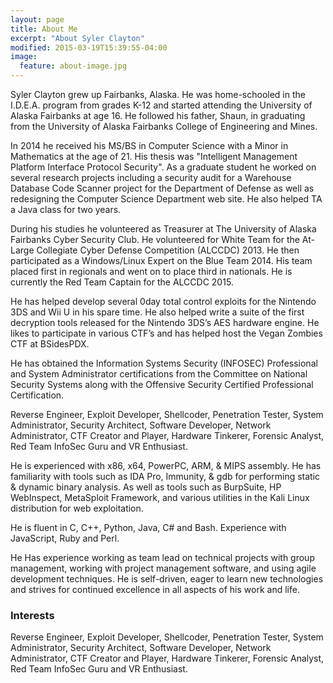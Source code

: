 ```yaml
---
layout: page
title: About Me
excerpt: "About Syler Clayton"
modified: 2015-03-19T15:39:55-04:00
image:
  feature: about-image.jpg
---
```

Syler Clayton grew up Fairbanks, Alaska. He was home-schooled in the I.D.E.A. program from grades K-12 and started attending the University of Alaska Fairbanks at age 16. He followed his father, Shaun, in graduating from the University of Alaska Fairbanks College of Engineering and Mines.

In 2014 he received his MS/BS in Computer Science with a Minor in Mathematics at the age of 21. His thesis was "Intelligent Management Platform Interface Protocol Security". As a graduate student he worked on several research projects including a security audit for a Warehouse Database Code Scanner project for the Department of Defense as well as redesigning the Computer Science Department web site. He also helped TA a Java class for two years.

During his studies he volunteered as Treasurer at The University of Alaska Fairbanks Cyber Security Club. He volunteered for White Team for the At-Large Collegiate Cyber Defense Competition (ALCCDC) 2013. He then participated as a Windows/Linux Expert on the Blue Team 2014. His team placed first in regionals and went on to place third in nationals. He is currently the Red Team Captain for the ALCCDC 2015.

He has helped develop several 0day total control exploits for the Nintendo 3DS and Wii U in his spare time. He also helped write a suite of the first decryption tools released for the Nintendo 3DS’s AES hardware engine. He likes to participate in various CTF’s and has helped host the Vegan Zombies CTF at BSidesPDX.

He has obtained the Information Systems Security (INFOSEC) Professional and System Administrator certifications from the Committee on National Security Systems along with the Offensive Security Certified Professional Certification.

Reverse Engineer, Exploit Developer, Shellcoder, Penetration Tester, System Administrator, Security Architect, Software Developer, Network Administrator, CTF Creator and Player, Hardware Tinkerer, Forensic Analyst, Red Team InfoSec Guru and VR Enthusiast.

He is experienced with x86, x64, PowerPC, ARM, & MIPS assembly. He has familiarity with tools such as IDA Pro, Immunity, & gdb for performing static & dynamic binary analysis. As well as tools such as BurpSuite, HP WebInspect, MetaSploit Framework, and various utilities in the Kali Linux distribution for web exploitation.

He is fluent in C, C++, Python, Java, C# and Bash. Experience with JavaScript, Ruby and Perl.

He Has experience working as team lead on technical projects with group management, working with project management software, and using agile development techniques. He is self-driven, eager to learn new technologies and strives for continued excellence in all aspects of his work and life.

### Interests
Reverse Engineer, Exploit Developer, Shellcoder, Penetration Tester, System Administrator, Security Architect, Software Developer, Network Administrator, CTF Creator and Player, Hardware Tinkerer, Forensic Analyst, Red Team InfoSec Guru and VR Enthusiast.
